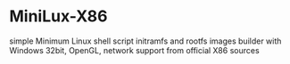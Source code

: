 # MiniLux-X86
simple Minimum Linux shell script initramfs and rootfs images builder with Windows 32bit, OpenGL, network support from official X86 sources
